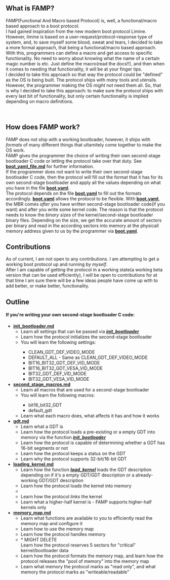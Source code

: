 ## What is FAMP?

<p>FAMP(Functional And Macro based Protocol) is, well, a functional/macro based approach to a boot protocol.</br>I had gained inspiration from the new modern boot protocol Limine. However, limine is based on a user-request/protocol-response type of system, and, to save myself some blood, sweat and tears, I decided to take a more formal approach, that being a functional/macro based approach.</br>With this, programmers can define a macro and get access to specific functionality. No need to worry about knowing what the name of a certain magic number is etc. Just define the macro(read the docs!!), and then when it comes to needing that functionality, it will be at your finger tips.</br>I decided to take this approach so that way the protocol could be "defined" as the OS is being built. The protocol ships with <i>many</i> tools and utensils. However, the programmer making the OS <i>might</i> not need them all. So, that is why I decided to take this approach: to make sure the protocol ships with every last bit of functionality, but only certain functionality is implied depending on macro definitions.</p></br>

## How does FAMP work?
<p>FAMP does not ship with a working bootloader, however, it ships with <i>formats</i> of many different things that ultamitely come together to make the OS work.</br>FAMP gives the programmer the choice of writing their own second-stage bootloader C code or letting the protocol take over that duty. See <b><u><a href="https://github.com/MocaCDev/boot_protocol/blob/main/docs/boot_yaml_file.md">boot_yaml_file.md</a></u></b> for further information.</br>If the programmer does not want to write their own second-stage bootloader C code, then the protocol will fill out the format that it has for its own second-stage bootloader and apply all the values depending on what you have in the file <b><u>boot.yaml</u></b>.</br>The protocol depends on the file <b><u>boot.yaml</u></b> to fill out the formats accordingly. <b><u>boot.yaml</u></b> allows the protocol to be flexible. With <b><u>boot.yaml</u></b>, the MBR comes <i>after</i> you have written second-stage bootloader code(if you want) and after you write some kernel code. The reason is that the protocol needs to know the <i>binary sizes</i> of the kernel/second-stage bootloader binary files. Depending on the size, we get the accurate amount of sectors per binary and read in the according sectors into memory at the physicall memory address given to us by the programmer via <b><u>boot.yaml</u></b>.</br></p>

## Contributions
<p>As of current, I am not open to any contributions. I am attempting to get a working boot protocol up and running <i>by myself</i>.</br>After I am capable of getting the protocol in a working state(a working beta version that can be used efficiently), I will be open to contributions for at that time I am sure there will be a few ideas people have come up with to add better, or make better, functionality.</p>

## Outline
<h4>If you're writing your own second-stage bootloader C code:</h4>
<ul>
<li>
  <b><u><a href="https://github.com/MocaCDev/boot_protocol/blob/main/docs/init_bootloader.md">init_bootloader.md</a></u></b></br>
  <ul>
    <li>Learn all settings that can be passed via <b><i><u>init_bootloader</u></i></b></li>
    <li>Learn how the protocol initializes the second-stage bootloader</li>
    <li>You will learn the following settings:</li>
    <ul>
      <li>CLEAN_GDT_DEF_VIDEO_MODE</li>
      <li>DEFAULT_ALL - Same as CLEAN_GDT_DEF_VIDEO_MODE</li>
      <li>BIT16_BIT32_GDT_DEF_VID_MODE</li>
      <li>BIT16_BIT32_GDT_VESA_VID_MODE</li>
      <li>BIT32_GDT_DEF_VID_MODE</li>
      <li>BIT32_GDT_VESA_VID_MODE</li>
    </ul>
  </ul>
</li>
<li>
  <b><u><a href="https://github.com/MocaCDev/boot_protocol/blob/main/docs/second_stage_macros.md">second_stage_macros.md</a></u></b></br>
  <ul>
    <li>Learn all macros that are used for a second-stage bootloader</li>
    <li>You will learn the following macros:</li>
    <ul>
      <li>bit16_bit32_GDT</li>
      <li>default_gdt</li>
    </ul>
    <li>Learn what each macro does, what affects it has and how it works</li>
  </ul>
</li>
<li>
  <b><u><a href="https://github.com/MocaCDev/boot_protocol/blob/main/docs/gdt.md">gdt.md</a></u></b></br>
  <ul>
    <li>Learn what a GDT is</li>
    <li>Learn how the protocol loads a pre-existing or a empty GDT into memory via the function <b><i><u>init_bootloader</u></i></b></li>
    <li>Learn how the protocol is capable of determining whether a GDT has 16-bit segments or not</li>
    <li>Learn how the protocol keeps a status on the GDT</li>
    <li>Learn why the protocol supports 32-bit/16-bit GDT</li>
  </ul>
</li>
<li>
  <b><u><a href="https://github.com/MocaCDev/boot_protocol/blob/main/docs/loading_kernel.md">loading_kernel.md</a></u></b></br>
  <ul>
    <li>Learn how the function <b><i><u>load_kernel</u></i></b> loads the GDT description depending on if it's a empty GDT/GDT description or a already-working GDT/GDT description</li>
    <li>Learn how the protocol loads the kernel into memory<li>
    <li>Learn how the protocol <i>links</i> the kernel</li>
    <li>Learn what a higher-half kernel is - FAMP supports higher-half kernels only</li>
  </ul>
</li>
<li>
  <b><u><a href="https://github.com/MocaCDev/boot_protocol/blob/main/docs/memory_map.md">memory_map.md</a></u></b></br>
  <ul>
    <li>Learn what functions are available to you to efficiently read the memory map and configure it</li>
    <li>Learn how to use the memory map</li>
    <li>Learn how the protocol handles memory</li>
    <li>* MIGHT DELETE</br> Learn how the protocol reserves 5 sectors for "critical" kernel/bootloader data</li>
    <li>Learn how the protocol formats the memory map, and learn how the protocol releases the "pool of memory" into the memory map</li>
    <li>Learn what memory the protocol marks as "read only", and what memory the protocol marks as "writeable/readable"</li>
  </ul>
</li>
</ul>
